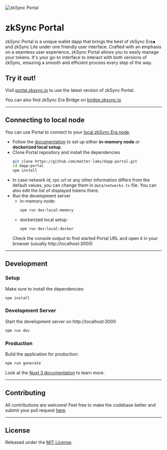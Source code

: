![zkSync Portal](https://portal.zksync.io/preview.jpg)

# zkSync Portal
zkSync Portal is a unique wallet dapp that brings the best of zkSync Era∎ and zkSync Lite under one friendly user interface. Crafted with an emphasis on a seamless user experience, zkSync Portal allows you to easily manage your tokens. It's your go-to interface to interact with both versions of zkSync, ensuring a smooth and efficient process every step of the way.

## Try it out!

Visit [portal.zksync.io](https://portal.zksync.io/) to use the latest version of zkSync Portal.

You can also find zkSync Era Bridge on [bridge.zksync.io](https://bridge.zksync.io)

---
## Connecting to local node
You can use Portal to connect to your [local zkSync Era node](https://era.zksync.io/docs/tools/testing/).

- Follow the [documentation](https://era.zksync.io/docs/tools/testing/) to set up either **in-memory node** or **dockerized local setup**.
- Clone Portal repository and install the dependencies
  ```bash
  git clone https://github.com/matter-labs/dapp-portal.git
  cd dapp-portal
  npm install
  ```
- In case network id, rpc url or any other information differs from the default values, you can change them in `data/networks.ts` file. You can also edit the list of displayed tokens there.
- Run the development server
  - in-memory node:
    ```bash
    npm run dev:local:memory
    ```
  - dockerized local setup:
    ```bash
    npm run dev:local:docker
    ```
  Check the console output to find started Portal URL and open it in your browser (usually http://localhost:3000)

---
## Development
### Setup

Make sure to install the dependencies:

```bash
npm install
```

### Development Server

Start the development server on http://localhost:3000

```bash
npm run dev
```

### Production

Build the application for production:

```bash
npm run generate
```

Look at the [Nuxt 3 documentation](https://nuxt.com/docs/getting-started/introduction) to learn more.

---
## Contributing
All contributions are welcome! Feel free to make the codebase better and submit your pull request [here](https://github.com/matter-labs/dapp-portal/pulls).

---
## License
Released under the [MIT License](https://github.com/matter-labs/dapp-portal/blob/main/LICENSE).
